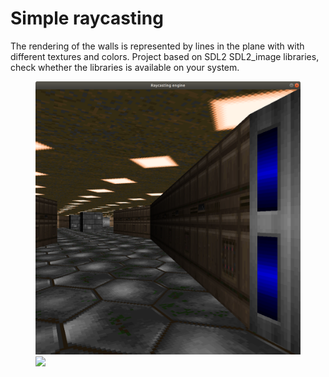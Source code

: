 # Simple raycasting
The rendering of the walls is represented by lines in the plane with with different textures and colors.
Project based on SDL2 SDL2_image libraries, check whether the libraries is available on your system.

<figure>
    <img src="pic/dm.png" />
    <img src="pic/dm1.png" />
</figure>
